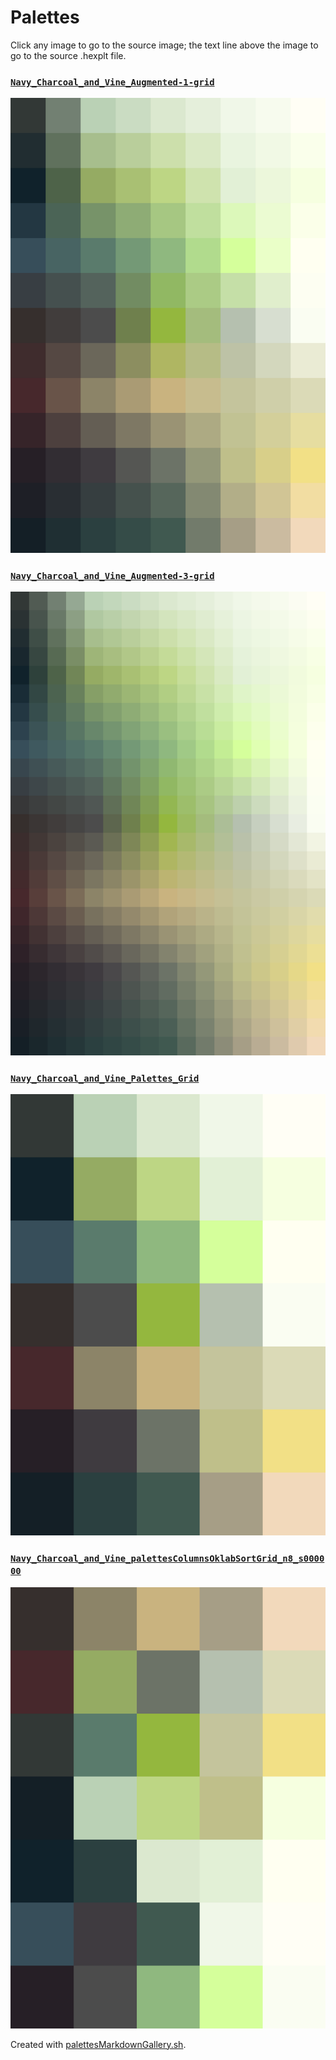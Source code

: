 # Palettes

Click any image to go to the source image; the text line above the image to go to the source .hexplt file.

### [`Navy_Charcoal_and_Vine_Augmented-1-grid`](Navy_Charcoal_and_Vine_Augmented-1-grid.hexplt)

[ ![Navy_Charcoal_and_Vine_Augmented-1-grid.png](Navy_Charcoal_and_Vine_Augmented-1-grid.png) ](Navy_Charcoal_and_Vine_Augmented-1-grid.png)

### [`Navy_Charcoal_and_Vine_Augmented-3-grid`](Navy_Charcoal_and_Vine_Augmented-3-grid.hexplt)

[ ![Navy_Charcoal_and_Vine_Augmented-3-grid.png](Navy_Charcoal_and_Vine_Augmented-3-grid.png) ](Navy_Charcoal_and_Vine_Augmented-3-grid.png)

### [`Navy_Charcoal_and_Vine_Palettes_Grid`](Navy_Charcoal_and_Vine_Palettes_Grid.hexplt)

[ ![Navy_Charcoal_and_Vine_Palettes_Grid.png](Navy_Charcoal_and_Vine_Palettes_Grid.png) ](Navy_Charcoal_and_Vine_Palettes_Grid.png)

### [`Navy_Charcoal_and_Vine_palettesColumnsOklabSortGrid_n8_s000000`](Navy_Charcoal_and_Vine_palettesColumnsOklabSortGrid_n8_s000000.hexplt)

[ ![Navy_Charcoal_and_Vine_palettesColumnsOklabSortGrid_n8_s000000.png](Navy_Charcoal_and_Vine_palettesColumnsOklabSortGrid_n8_s000000.png) ](Navy_Charcoal_and_Vine_palettesColumnsOklabSortGrid_n8_s000000.png)

Created with [palettesMarkdownGallery.sh](https://github.com/earthbound19/_ebDev/blob/master/scripts/imgAndVideo/palettesMarkdownGallery.sh).